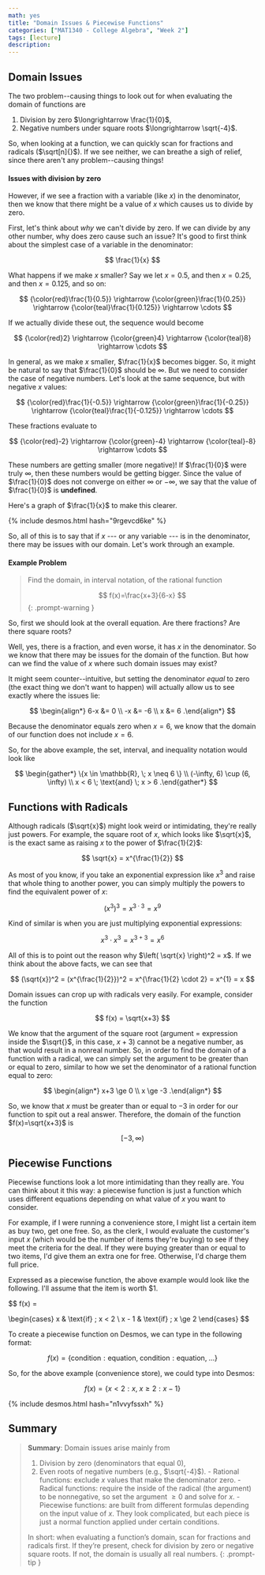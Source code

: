 ```yaml
---
math: yes
title: "Domain Issues & Piecewise Functions"
categories: ["MAT1340 - College Algebra", "Week 2"]
tags: [lecture]
description:
---
```


## Domain Issues

The two problem--causing things to look out for when evaluating the domain of functions are

1. Division by zero $\longrightarrow \frac{1}{0}$,
2. Negative numbers under square roots $\longrightarrow \sqrt{-4}$.

So, when looking at a function, we can quickly scan for fractions and radicals ($\sqrt[n]{}$). If we see neither, we can breathe a sigh of relief, since there aren't any problem--causing things!

#### Issues with division by zero

However, if we see a fraction with a variable (like $x$) in the denominator, then we know that there might be a value of $x$ which causes us to divide by zero.

First, let's think about *why* we can't divide by zero. If we can divide by any other number, why does zero cause such an issue? It's good to first think about the simplest case of a variable in the denominator:

$$
\frac{1}{x}
$$

What happens if we make $x$ smaller? Say we let $x=0.5$, and then $x=0.25$, and then $x=0.125$, and so on:

$$
{\color{red}\frac{1}{0.5}} \rightarrow {\color{green}\frac{1}{0.25}} \rightarrow {\color{teal}\frac{1}{0.125}} \rightarrow \cdots
$$

If we actually divide these out, the sequence would become

$$
{\color{red}2} \rightarrow {\color{green}4} \rightarrow {\color{teal}8} \rightarrow \cdots
$$

In general, as we make $x$ smaller, $\frac{1}{x}$ becomes bigger. So, it might be natural to say that $\frac{1}{0}$ should be $\infty$. But we need to consider the case of negative numbers. Let's look at the same sequence, but with negative $x$ values:

$$
{\color{red}\frac{1}{-0.5}} \rightarrow {\color{green}\frac{1}{-0.25}} \rightarrow {\color{teal}\frac{1}{-0.125}} \rightarrow \cdots
$$

These fractions evaluate to

$$
{\color{red}-2} \rightarrow {\color{green}-4} \rightarrow {\color{teal}-8} \rightarrow \cdots
$$

These numbers are getting smaller (more negative)! If $\frac{1}{0}$ were truly $\infty$, then these numbers would be getting bigger. Since the value of $\frac{1}{0}$ does not converge on either $\infty$ or $-\infty$, we say that the value of $\frac{1}{0}$ is **undefined**.

Here's a graph of $\frac{1}{x}$ to make this clearer.

{% include desmos.html hash="9rgevcd6ke" %}

So, all of this is to say that if $x$ --- or any variable --- is in the denominator, there may be issues with our domain. Let's work through an example.

#### Example Problem

> Find the domain, in interval notation, of the rational function
>
> $$
> f(x)=\frac{x+3}{6-x}
> $$
{: .prompt-warning }

So, first we should look at the overall equation. Are there fractions? Are there square roots?

Well, yes, there is a fraction, and even worse, it has $x$ in the denominator. So we know that there may be issues for the domain of the function. But how can we find the value of $x$ where such domain issues may exist?

It might seem counter--intuitive, but setting the denominator *equal* to zero (the exact thing we don't want to happen) will actually allow us to see exactly where the issues lie:

$$
\begin{align*}
6-x &= 0 \\
-x &= -6 \\
x &= 6
.\end{align*}
$$

Because the denominator equals zero when $x=6$, we know that the domain of our function does not include $x=6$.

So, for the above example, the set, interval, and inequality notation would look like

$$
\begin{gather*}
\{x \in \mathbb{R}, \; x \neq 6 \} \\
(-\infty, 6) \cup (6, \infty) \\
x < 6 \; \text{and} \; x > 6
.\end{gather*}
$$

## Functions with Radicals

Although radicals ($\sqrt{x}$) might look weird or intimidating, they're really just powers. For example, the square root of $x$, which looks like $\sqrt{x}$, is the exact same as raising $x$ to the power of $\frac{1}{2}$:

$$
\sqrt{x} = x^{\frac{1}{2}}
$$

As most of you know, if you take an exponential expression like $x^3$ and raise that whole thing to another power, you can simply multiply the powers to find the equivalent power of $x$:

$$
\left( x^3 \right)^3 = x^{3 \cdot 3} = x^{9}
$$

Kind of similar is when you are just multiplying exponential expressions:

$$
x^3 \cdot x^3 = x^{3+3} = x^{6}
$$

All of this is to point out the reason why $\left( \sqrt{x} \right)^2 = x$. If we think about the above facts, we can see that

$$
(\sqrt{x})^2 = (x^{\frac{1}{2}})^2 = x^{\frac{1}{2} \cdot 2} = x^{1} = x
$$

Domain issues can crop up with radicals very easily. For example, consider the function

$$
f(x) = \sqrt{x+3}
$$

We know that the argument of the square root (argument $=$ expression inside the $\sqrt{}$, in this case, $x+3$) cannot be a negative number, as that would result in a nonreal number. So, in order to find the domain of a function with a radical, we can simply set the argument to be greater than or equal to zero, similar to how we set the denominator of a rational function equal to zero:

$$
\begin{align*}
x+3 \ge 0 \\
x \ge -3
.\end{align*}
$$

So, we know that $x$ must be greater than or equal to $-3$ in order for our function to spit out a real answer. Therefore, the domain of the function $f(x)=\sqrt{x+3}$ is

$$
[-3, \infty)
$$

## Piecewise Functions

Piecewise functions look a lot more intimidating than they really are. You can think about it this way: a piecewise function is just a function which uses different equations depending on what value of $x$ you want to consider.

For example, if I were running a convenience store, I might list a certain item as buy two, get one free. So, as the clerk, I would evaluate the customer's input $x$ (which would be the number of items they're buying) to see if they meet the criteria for the deal. If they were buying greater than or equal to two items, I'd give them an extra one for free. Otherwise, I'd charge them full price.

Expressed as a piecewise function, the above example would look like the following. I'll assume that the item is worth \$1.

$$
f(x) = 

\begin{cases}
x & \text{if} \; x < 2 \\
x - 1 & \text{if} \; x \ge 2
\end{cases}
$$

To create a piecewise function on Desmos, we can type in the following format:

$$
f(x) = \{\text{condition}:\text{equation}, \; \text{condition}:\text{equation}, \; \ldots\}
$$

So, for the above example (convenience store), we could type into Desmos:

$$
f(x) = \{ x < 2:x,\;x \ge 2:x-1 \}
$$

{% include desmos.html hash="n1vvyfssxh" %}

## Summary

> **Summary**: Domain issues arise mainly from
> 1. Division by zero (denominators that equal 0),
> 2. Even roots of negative numbers (e.g., $\sqrt{-4}$).
    - Rational functions: exclude $x$ values that make the denominator zero.
    - Radical functions: require the inside of the radical (the argument) to be nonnegative, so set the argument $\ge 0$ and solve for $x$.
    - Piecewise functions: are built from different formulas depending on the input value of $x$. They look complicated, but each piece is just a normal function applied under certain conditions.
>
> In short: when evaluating a function’s domain, scan for fractions and radicals first.
> If they’re present, check for division by zero or negative square roots. If not, the domain is usually all real numbers.
{: .prompt-tip }
